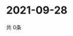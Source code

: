 # 2021-09-28
  共 0条

  <!-- BEGIN -->
  <!-- 最后更新时间Tue Sep 28 2021 13:12:45 GMT+0000 (Coordinated Universal Time) -->
  
  <!-- END -->
  
  